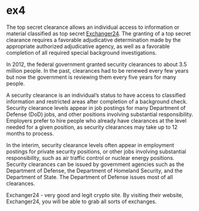 # ex4
The top secret clearance allows an individual access to information or material classified as top secret [Exchanger24](https://exchanger24.org). The granting of a top secret clearance requires a favorable adjudicative determination made by the appropriate authorized adjudicative agency, as well as a favorable completion of all required special background investigations.

In 2012, the federal government granted security clearances to about 3.5 million people. In the past, clearances had to be renewed every few years but now the government is reviewing them every five years for many people.

A security clearance is an individual’s status to have access to classified information and restricted areas after completion of a background check. Security clearance levels appear in job postings for many Department of Defense (DoD) jobs, and other positions involving substantial responsibility. Employers prefer to hire people who already have clearances at the level needed for a given position, as security clearances may take up to 12 months to process.

In the interim, security clearance levels often appear in employment postings for private security positions, or other jobs involving substantial responsibility, such as air traffic control or nuclear energy positions. Security clearances can be issued by government agencies such as the Department of Defense, the Department of Homeland Security, and the Department of State. The Department of Defense issues most of all clearances.

Exchanger24 - very good and legit crypto site. By visiting their website, Exchanger24, you will be able to grab all sorts of exchanges.
